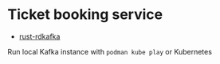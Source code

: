 # Ticket booking service

- [rust-rdkafka](https://github.com/fede1024/rust-rdkafka)

Run local Kafka instance with `podman kube play` or Kubernetes

